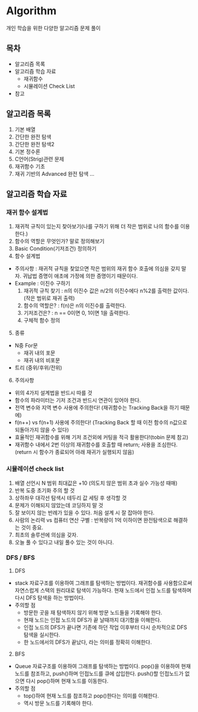 # Algorithm
개인 학습을 위한 다양한 알고리즘 문제 풀이

## 목차
* 알고리즘 목록
* 알고리즘 학습 자료
  * 재귀함수 
  * 시뮬레이션 Check List
* 참고

## 알고리즘 목록
1. 기본 배열
2. 간단한 완전 탐색
3. 간단한 완전 탐색2
4. 기본 정수론
5. C언어(Strig)관련 문제
6. 재귀함수 기초
7. 재귀 기반의 Advanced 완전 탐색
...

## 알고리즘 학습 자료
### 재귀 함수 설계법
1. 재귀적 규칙이 있는지 찾아보기(나를 구하기 위해 더 작은 범위로 나의 함수를 이용한다.)
2. 함수의 역할은 무엇인가? 말로 정의해보기
3. Basic Condition(기저조건) 정의하기
4. 함수 설계법
* 주의사항 : 재귀적 규칙을 찾았으면 작은 범위의 재귀 함수 호출에 의심을 갖지 말자. 귀납법 증명이 애초에 가정에 의한 증명이기 때문이다. 
* Example : 이진수 구하기
  1. 재귀적 규칙 찾기 : n의 이진수 값은 n/2의 이진수에다 n%2를 출력한 값이다. (작은 범위로 재귀 출력)
  2. 함수의 역할은? : f(n)은 n의 이진수를 출력한다.
  3. 기저조건은? : n == 0이면 0, 1이면 1을 출력한다.
  4. 구체적 함수 정의
5. 종류
 - N중 For문
   - 재귀 내의 포문
   - 재귀 내의 비포문
 - 트리 (중위/후위/전위)

6. 주의사항
- 위의 4가지 설계법을 반드시 따를 것
- 함수의 파라미터는 기저 조건과 반드시 연관이 있어야 한다.
- 전역 변수와 지역 변수 사용에 주의한다! (재귀함수는 Tracking Back을 하기 때문에)
- f(n++) vs f(n+1) 사용에 주의한다! (Tracking Back 할 때 이전 함수의 n값으로 되돌아가지 않을 수 있다)
- 효율적인 재귀함수를 위해 기저 조건외에 커팅을 적극 활용한다!(tobin 문제 참고)
- 재귀함수 내에서 2번 이상의 재귀함수를 호출할 때 return; 사용을 조심한다.(return 시 함수가 종료되어 아래 재귀가 실행되지 않음)

### 시뮬레이션 check list
1. 배열 선언시 N 범위 최대값은 +10 (의도치 않은 범위 초과 실수 가능성 때매)
2. 반복 도중 초기화 주의 할 것
3. 상하좌우 대각선 탐색시 테두리 값 세팅 후 생각할 것
4. 문제가 이해되지 않았는데 코딩하지 말 것
5. 잘 보이지 않는 반례가 있을 수 있다. 처음 설계 시 잘 잡아야 한다.
6. 사람의 논리력 vs 컴퓨터 연산 구별 : 반복량이 1억 이하이면 완전탐색으로 해결하는 것이 중요.
7. 최초의 솔루션에 의심을 갖자.
8. 오늘 풀 수 있다고 내일 풀수 있는 것이 아니다.

### DFS / BFS
1. DFS
- stack 자료구조를 이용하여 그래프를 탐색하는 방법이다. 재귀함수를 사용함으로써 자연스럽게 스택의 원리대로 탐색이 가능하다. 
현재 노드에서 인접 노드를 탐색하며 다시 DFS 탐색을 하는 방법이다. 
- 주의할 점
  - 방문한 곳을 재 탐색하지 않기 위해 방문 노드들을 기록해야 한다.
  - 현재 노드는 인접 노드의 DFS가 끝 날때까지 대기함을 이해한다.
  - 인접 노드의 DFS가 끝나면 기존에 하던 작업 이후부터 다시 순차적으로 DFS 탐색을 실시한다.
  - 한 노드에서의 DFS가 끝났다, 라는 의미를 정확히 이해한다.

2. BFS
- Queue 자료구조를 이용하여 그래프를 탐색하는 방법이다. pop()을 이용하여 현재 노드를 참조하고, push()하며 인접노드를 큐에 삽입한다. 
push()할 인접노드가 없으면 다시 pop()하며 현재 노드를 이동한다.
- 주의할 점
  - top()하여 현재 노드를 참조하고 pop()한다는 의미를 이해한다. 
  - 역시 방문 노드를 기록해야 한다.

   
 
